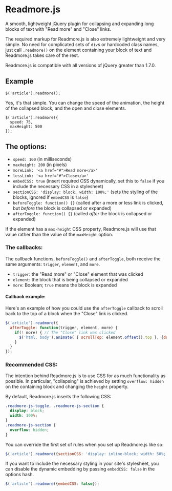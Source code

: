 Readmore.js
========

A smooth, lightweight jQuery plugin for collapsing and expanding long blocks of text with "Read more" and "Close" links. 

The required markup for Readmore.js is also extremely lightweight and very simple. No need for complicated sets of `div`s or hardcoded class names, just call ``.readmore()`` on the element containing your block of text and Readmore.js takes care of the rest.

Readmore.js is compatible with all versions of jQuery greater than 1.7.0.

## Example ##

    $('article').readmore();
  
Yes, it's that simple. You can change the speed of the animation, the height of the collapsed block, and the open and close elements.

    $('article').readmore({
      speed: 75,
      maxHeight: 500
    });

## The options: ##

* `speed: 100` (in milliseconds)
* `maxHeight: 200`  (in pixels)
* `moreLink: '<a href="#">Read more</a>'`
* `lessLink: '<a href="#">Close</a>'`
* `embedCSS: true` (insert required CSS dynamically, set this to `false` if you include the necessary CSS in a stylesheet)
* `sectionCSS: 'display: block; width: 100%;'` (sets the styling of the blocks, ignored if `embedCSS` is `false`)
* `beforeToggle: function() {}` (called after a more or less link is clicked, but *before* the block is collapsed or expanded)
* `afterToggle: function() {}` (called *after* the block is collapsed or expanded)

If the element has a `max-height` CSS property, Readmore.js will use that value rather than the value of the `maxHeight` option.

### The callbacks:

The callback functions, `beforeToggle()` and `afterToggle`, both receive the same arguments: `trigger`, `element`, and `more`.

* `trigger`: the "Read more" or "Close" element that was clicked
* `element`: the block that is being collapsed or expanded
* `more`: Boolean; `true` means the block is expanded

#### Callback example:

Here's an example of how you could use the `afterToggle` callback to scroll back to the top of a block when the "Close" link is clicked.

```javascript
$('article').readmore({
  afterToggle: function(trigger, element, more) {
    if(! more) { // The "Close" link was clicked
      $('html, body').animate( { scrollTop: element.offset().top }, {duration: 100 } );
    }
  }
});
```

### Recommended CSS:

The intention behind Readmore.js is to use CSS for as much functionality as possible. In particular, "collapsing" is achieved by setting `overflow: hidden` on the containing block and changing the `height` property.

By default, Readmore.js inserts the following CSS:

```css
.readmore-js-toggle, .readmore-js-section {
  display: block;
  width: 100%;
}
.readmore-js-section {
  overflow: hidden;
}
```

You can override the first set of rules when you set up Readmore.js like so:

```javascript
$('article').readmore({sectionCSS: 'display: inline-block; width: 50%;'});
```

If you want to include the necessary styling in your site's stylesheet, you can disable the dynamic embedding by passing `embedCSS: false` in the options hash.

```javascript
$('article').readmore({embedCSS: false});
```